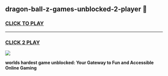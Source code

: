 
## dragon-ball-z-games-unblocked-2-player 👋
<h3>
<a href="https://premium.freeplayer.one?title=dragon-ball-z-games-unblocked-2-player&ref=14F">CLICK TO PLAY</a></h3>
<hr>

<h3>
<a href="https://premium.freeplayer.one?title=dragon-ball-z-games-unblocked-2-player&ref=14F">CLICK 2 PLAY</a>
  
</h3>

<a href="https://premium.freeplayer.one?title=dragon-ball-z-games-unblocked-2-player&ref=12F/"><img src="https://clearcache.store/games.png"></a>


**worlds hardest game unblocked: Your Gateway to Fun and Accessible Online Gaming**
